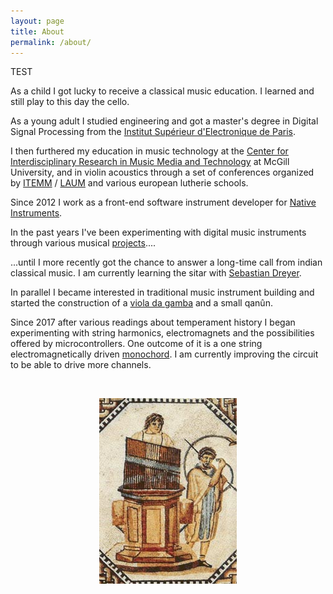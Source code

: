 ```yaml
---
layout: page
title: About
permalink: /about/
---
```


TEST

As a child I got lucky to receive a classical music education. I learned and still play to this day the cello. 

As a young adult I studied engineering and got a master's degree in Digital Signal Processing from the [Institut Supérieur d'Electronique de Paris](https://www.isep.fr/).

I then furthered my education in music technology at the [Center for Interdisciplinary Research in Music Media and Technology](https://www.cirmmt.org/en) at McGill University, and in violin acoustics through a set of conferences organized by [ITEMM](https://www.cirmmt.org/en) / [LAUM](https://laum.univ-lemans.fr/fr/index.html) and various european lutherie schools.

Since 2012 I work as a front-end software instrument developer for [Native Instruments](https://www.native-instruments.com/fr/).

In the past years I've been experimenting with digital music instruments through various musical [projects](https://soundcloud.com/clementdestephen)....

 ...until I more recently got the chance to answer a long-time call from indian classical music. I am currently learning the sitar with [Sebastian Dreyer](http://www.sebastian-dreyer.de/enhome.html).

In parallel I became interested in traditional music instrument building and started the construction of a [viola da gamba](../instrument/building/2022/09/11/viola-da-gamba.html) and a small qanûn.

Since 2017 after various readings about temperament history I began experimenting with string harmonics, electromagnets and the possibilities offered by microcontrollers. One outcome of it is a one string electromagnetically driven [monochord](../instrument/building/2022/09/01/harmonic-monochord.html). I am currently improving the circuit to be able to drive more channels.

<p>&nbsp;</p>

<html>
    <p align="center">
        <img src="/assets/images/Hydraulis_001.jpeg" />
    </p>
</html>




